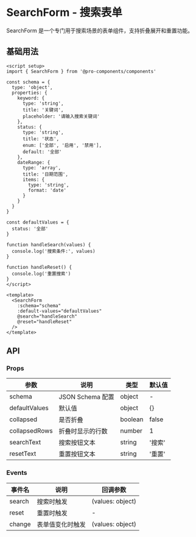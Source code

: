 # SearchForm - 搜索表单

SearchForm 是一个专门用于搜索场景的表单组件，支持折叠展开和重置功能。

## 基础用法

```vue
<script setup>
import { SearchForm } from '@pro-components/components'

const schema = {
  type: 'object',
  properties: {
    keyword: {
      type: 'string',
      title: '关键词',
      placeholder: '请输入搜索关键词'
    },
    status: {
      type: 'string',
      title: '状态',
      enum: ['全部', '启用', '禁用'],
      default: '全部'
    },
    dateRange: {
      type: 'array',
      title: '日期范围',
      items: {
        type: 'string',
        format: 'date'
      }
    }
  }
}

const defaultValues = {
  status: '全部'
}

function handleSearch(values) {
  console.log('搜索条件:', values)
}

function handleReset() {
  console.log('重置搜索')
}
</script>

<template>
  <SearchForm
    :schema="schema"
    :default-values="defaultValues"
    @search="handleSearch"
    @reset="handleReset"
  />
</template>
```

## API

### Props

| 参数          | 说明             | 类型    | 默认值 |
| ------------- | ---------------- | ------- | ------ |
| schema        | JSON Schema 配置 | object  | -      |
| defaultValues | 默认值           | object  | {}     |
| collapsed     | 是否折叠         | boolean | false  |
| collapsedRows | 折叠时显示的行数 | number  | 1      |
| searchText    | 搜索按钮文本     | string  | '搜索' |
| resetText     | 重置按钮文本     | string  | '重置' |

### Events

| 事件名 | 说明             | 回调参数         |
| ------ | ---------------- | ---------------- |
| search | 搜索时触发       | (values: object) |
| reset  | 重置时触发       | -                |
| change | 表单值变化时触发 | (values: object) |
